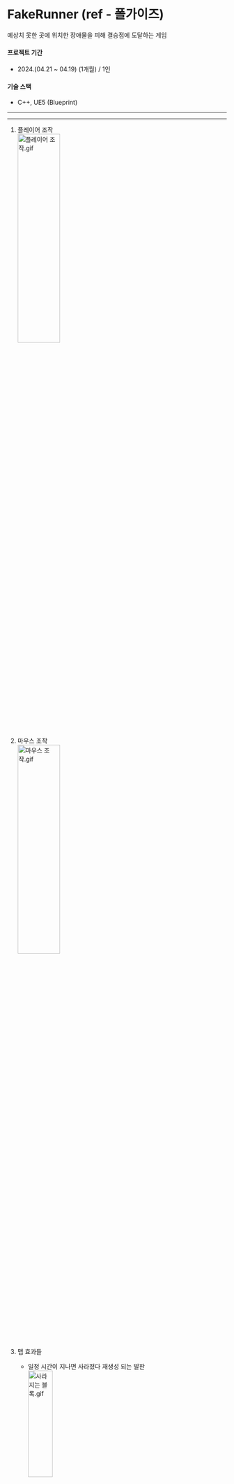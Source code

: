 # FakeRunner (ref - 폴가이즈)  
예상치 못한 곳에 위치한 장애물을 피해 결승점에 도달하는 게임  

#### 프로젝트 기간
- 2024.(04.21 ~ 04.19) (1개월) / 1인
 
#### 기술 스택
- C++, UE5 (Blueprint)
---
---

1. 플레이어 조작   
<img src="https://github.com/user-attachments/assets/116c2074-bdc0-4889-b754-7309e267b9eb" width="45%" height="35%" alt="플레이어 조작.gif"></img>
       
      
2. 마우스 조작    
<img src="https://github.com/user-attachments/assets/46a685ab-8aa3-441e-aa5c-9b5c0e897896" width="45%" height="35%" alt="마우스 조작.gif"></img>

   
3. 맵 효과들    
   * 일정 시간이 지나면 사라졌다 재생성 되는 발판   
   <img src="https://github.com/user-attachments/assets/6a00eab7-1ad0-4a26-ba1b-8f282283fb9c" width="35%" height="25%" alt="사라지는 블록.gif"></img>
    
   * 밟으면 빛나는 발판 (일정 시간 후 꺼짐)   
   <img src="https://github.com/user-attachments/assets/04faf18b-443c-4fe1-bf1f-81c90005af69" width="35%" height="25%" alt="밟으면 빛나는 블록.gif"></img>

   * 이동하는 발판  
   <img src="https://github.com/user-attachments/assets/0fc05186-6018-483a-9762-05692f722b12" width="35%" height="25%" alt="이동하는 발판.gif"></img>


4. UI (UMG)   
<img src="https://github.com/user-attachments/assets/8de60705-cb98-488f-90e9-9a1266eb46ce" width="45%" height="35%" alt="UI.gif"></img>



5. 레벨시퀀스로 모션 제작  
<img src="https://github.com/user-attachments/assets/30ead7db-e234-4a12-b0c4-db75d283fb93" width="45%" height="35%" alt="UI.gif"></img>

